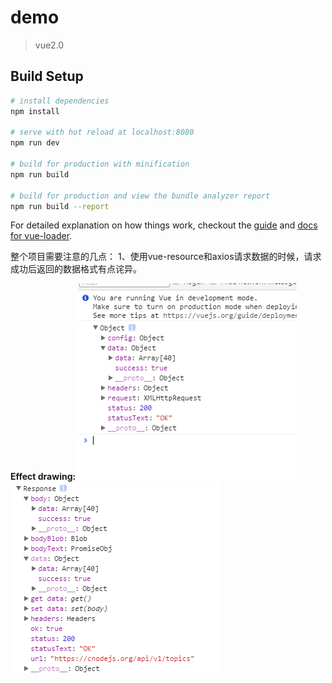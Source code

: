 # demo

> vue2.0

## Build Setup

``` bash
# install dependencies
npm install

# serve with hot reload at localhost:8080
npm run dev

# build for production with minification
npm run build

# build for production and view the bundle analyzer report
npm run build --report
```

For detailed explanation on how things work, checkout the [guide](http://vuejs-templates.github.io/webpack/) and [docs for vue-loader](http://vuejs.github.io/vue-loader).

整个项目需要注意的几点：
1、使用vue-resource和axios请求数据的时候，请求成功后返回的数据格式有点诧异。

 **Effect drawing:**
 ![image](https://github.com/Tang-Ni/My_Vue_Test/raw/master/screenshots/axios.png)  ![image](https://github.com/Tang-Ni/My_Vue_Test/raw/master/screenshots/vue-resource.png)

